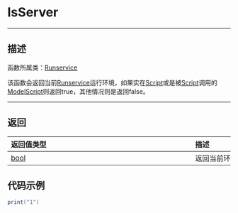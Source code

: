 # IsServer
-----------------------------------------------------------------------------------------
## 描述

函数所属类：[Runservice]()

该函数会返回当前[Runservice]()运行环境，如果实在[Script]()或是被[Script]()调用的[ModelScript]()则返回true，其他情况则是返回false。

-----------------------------------------------------------------------------------------

## 返回

|<div style="width:400px">返回值类型</div>|<div style="width:400px">描述</div>|
|:--------------------|:--------------------|
|   [bool]()  | 返回当前环境是否运行在服务器上 |

## 代码示例

```lua
print("1")